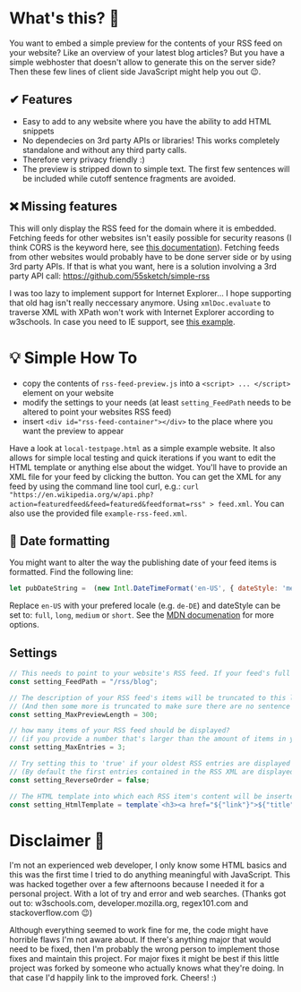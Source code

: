 # What's this? 🤔
You want to embed a simple preview for the contents of your RSS feed on your website? Like an overview of your latest blog articles? But you have a simple webhoster that doesn't allow to generate this on the server side? Then these few lines of client side JavaScript might help you out 😉.

## ✔ Features
* Easy to add to any website where you have the ability to add HTML snippets
* No dependecies on 3rd party APIs or libraries! This works completely standalone and without any third party calls.
* Therefore very privacy friendly :)
* The preview is stripped down to simple text. The first few sentences will be included while cutoff sentence fragments are avoided.

## ❌ Missing features
This will only display the RSS feed for the domain where it is embedded. Fetching feeds for other websites isn't easily possible for security reasons (I think CORS is the keyword here, see [this documentation](https://developer.mozilla.org/en-US/docs/Web/HTTP/CORS)). Fetching feeds from other websites would probably have to be done server side or by using 3rd party APIs. If that is what you want, here is a solution involving a 3rd party API call: https://github.com/55sketch/simple-rss 

I was too lazy to implement support for Internet Explorer... I hope supporting that old hag isn't really neccessary anymore. Using `xmlDoc.evaluate` to traverse XML with XPath won't work with Internet Explorer according to w3schools. In case you need to IE support, see [this example](https://www.w3schools.com/xml/tryit.asp?filename=try_xpath_select_cdnodes).

# 💡 Simple How To
* copy the contents of `rss-feed-preview.js` into a `<script> ... </script>` element on your website
* modify the settings to your needs (at least `setting_FeedPath` needs to be altered to point your websites RSS feed)
* insert `<div id="rss-feed-container"></div>` to the place where you want the preview to appear

Have a look at `local-testpage.html` as a simple example website. It also allows for simple local testing and quick iterations if you want to edit the HTML template or anything else about the widget. You'll have to provide an XML file for your feed by clicking the button. You can get the XML for any feed by using the command line tool curl, e.g.: `curl "https://en.wikipedia.org/w/api.php?action=featuredfeed&feed=featured&feedformat=rss" > feed.xml`. You can also use the provided file `example-rss-feed.xml`.

## 📅 Date formatting
You might want to alter the way the publishing date of your feed items is formatted. Find the following line:

```JavaScript
let pubDateString =  (new Intl.DateTimeFormat('en-US', { dateStyle: 'medium' }).format(pubDate).toString());
```

Replace `en-US` with your prefered locale (e.g. `de-DE`) and dateStyle can be set to: `full`, `long`, `medium` or `short`. See the [MDN documenation](https://developer.mozilla.org/en-US/docs/Web/JavaScript/Reference/Global_Objects/Intl/DateTimeFormat/DateTimeFormat) for more options.

## Settings

```JavaScript
// This needs to point to your website's RSS feed. If your feed's full URL is "https://example.org/rss/blog" then "/rss/blog" is what you need to provide here.
const setting_FeedPath = "/rss/blog";

// The description of your RSS feed's items will be truncated to this length.
// (And then some more is truncated to make sure there are no sentence fragments remaining at the end of the description preview)
const setting_MaxPreviewLength = 300;

// how many items of your RSS feed should be displayed?
// (if you provide a number that's larger than the amount of items in your feed, then only the available feed items will be displayed)
const setting_MaxEntries = 3;

// Try setting this to 'true' if your oldest RSS entries are displayed instead of the most current ones.
// (By default the first entries contained in the RSS XML are displayed. These are usually the newest ones, but with some feeds the last entries are.)
const setting_ReverseOrder = false;

// The HTML template into which each RSS item's content will be inserted into. You might want to customize this template to fit your needs.
const setting_HtmlTemplate = template`<h3><a href="${"link"}">${"title"} (${"pubDate"})</a></h3> <p>${"description"} ⚬ <strong><a href="${"link"}">Continue reading...</a></p></strong>`;
```

# Disclaimer 😬
I'm not an experienced web developer, I only know some HTML basics and this was the first time I tried to do anything meaningful with JavaScript. This was hacked together over a few afternoons because I needed it for a personal project. With a lot of try and error and web searches. 
(Thanks got out to: w3schools.com, developer.mozilla.org, regex101.com and stackoverflow.com 😉)

Although everything seemed to work fine for me, the code might have horrible flaws I'm not aware about. If there's anything major that would need to be fixed, then I'm probably the wrong person to implement those fixes and maintain this project. For major fixes it might be best if this little project was forked by someone who actually knows what they're doing. In that case I'd happily link to the improved fork. Cheers! :)
